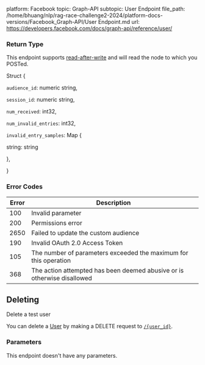 platform: Facebook
topic: Graph-API
subtopic: User Endpoint
file_path: /home/bhuang/nlp/rag-race-challenge2-2024/platform-docs-versions/Facebook_Graph-API/User Endpoint.md
url: https://developers.facebook.com/docs/graph-api/reference/user/

### Return Type

This endpoint supports [read-after-write](https://developers.facebook.com/docs/graph-api/advanced/#read-after-write) and will read the node to which you POSTed.

Struct {

`audience_id`: numeric string,

`session_id`: numeric string,

`num_received`: int32,

`num_invalid_entries`: int32,

`invalid_entry_samples`: Map {

string: string

},

}

### Error Codes

| Error | Description |
| --- | --- |
| 100 | Invalid parameter |
| 200 | Permissions error |
| 2650 | Failed to update the custom audience |
| 190 | Invalid OAuth 2.0 Access Token |
| 105 | The number of parameters exceeded the maximum for this operation |
| 368 | The action attempted has been deemed abusive or is otherwise disallowed |

## Deleting

Delete a test user

You can delete a [User](https://developers.facebook.com/docs/graph-api/reference/user/) by making a DELETE request to [`/{user_id}`](https://developers.facebook.com/docs/graph-api/reference/user/).

### Parameters

This endpoint doesn't have any parameters.